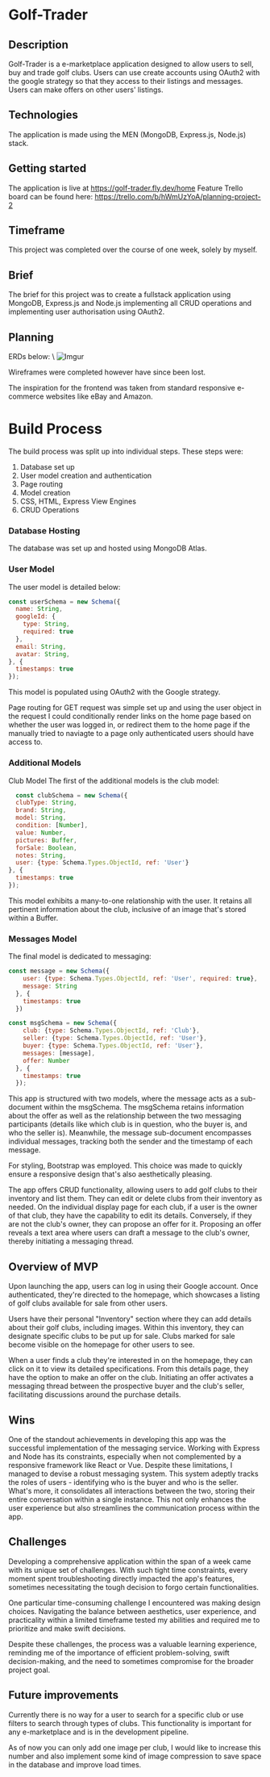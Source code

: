 # Golf-Trader

## Description

Golf-Trader is a e-marketplace application designed to allow users to sell, buy and trade golf clubs. Users can use create accounts using OAuth2 with the google strategy so that they access to their listings and messages. Users can make offers on other users' listings.

## Technologies
The application is made using the MEN (MongoDB, Express.js, Node.js) stack. 


## Getting started
The application is live at https://golf-trader.fly.dev/home 
Feature Trello board can be found here: https://trello.com/b/hWmUzYoA/planning-project-2


## Timeframe
This project was completed over the course of one week, solely by myself.


## Brief
The brief for this project was to create a fullstack application using MongoDB, Express.js and Node.js implementing all CRUD operations and implementing user authorisation using OAuth2.


## Planning
ERDs below: \\
![Imgur](https://i.imgur.com/PQLbuwT.png)

Wireframes were completed however have since been lost.

The inspiration for the frontend was taken from standard responsive e-commerce websites like eBay and Amazon.

# Build Process
The build process was split up into individual steps. These steps were:
1. Database set up
2. User model creation and authentication
3. Page routing
4. Model creation
5. CSS, HTML, Express View Engines
6. CRUD Operations
   
### Database Hosting
The database was set up and hosted using MongoDB Atlas.

### User Model

The user model is detailed below:

```javascript
const userSchema = new Schema({
  name: String,
  googleId: {
    type: String,
    required: true
  },
  email: String,
  avatar: String,
}, {
  timestamps: true
});
```
This model is populated using OAuth2 with the Google strategy.

Page routing for GET request was simple set up and using the user object in the request I could conditionally render links on the home page based on whether the user was logged in, or redirect them to the home page if the manually tried to naviagte to a page only authenticated users should have access to.

### Additional Models
Club Model
The first of the additional models is the club model:
```javascript
  const clubSchema = new Schema({
  clubType: String,
  brand: String,
  model: String,
  condition: [Number],
  value: Number,
  pictures: Buffer,
  forSale: Boolean,
  notes: String,
  user: {type: Schema.Types.ObjectId, ref: 'User'}
}, {
  timestamps: true
});
```

This model exhibits a many-to-one relationship with the user. It retains all pertinent information about the club, inclusive of an image that's stored within a Buffer.

### Messages Model
The final model is dedicated to messaging:
```javascript
const message = new Schema({
    user: {type: Schema.Types.ObjectId, ref: 'User', required: true},
    message: String
  }, {
    timestamps: true
  })

const msgSchema = new Schema({
    club: {type: Schema.Types.ObjectId, ref: 'Club'},
    seller: {type: Schema.Types.ObjectId, ref: 'User'},
    buyer: {type: Schema.Types.ObjectId, ref: 'User'},
    messages: [message],
    offer: Number
  }, {
    timestamps: true
  });
```

This app is structured with two models, where the message acts as a sub-document within the msgSchema. The msgSchema retains information about the offer as well as the relationship between the two messaging participants (details like which club is in question, who the buyer is, and who the seller is). Meanwhile, the message sub-document encompasses individual messages, tracking both the sender and the timestamp of each message.

For styling, Bootstrap was employed. This choice was made to quickly ensure a responsive design that's also aesthetically pleasing.

The app offers CRUD functionality, allowing users to add golf clubs to their inventory and list them. They can edit or delete clubs from their inventory as needed. On the individual display page for each club, if a user is the owner of that club, they have the capability to edit its details. Conversely, if they are not the club's owner, they can propose an offer for it. Proposing an offer reveals a text area where users can draft a message to the club's owner, thereby initiating a messaging thread.

##  Overview of MVP
Upon launching the app, users can log in using their Google account. Once authenticated, they're directed to the homepage, which showcases a listing of golf clubs available for sale from other users.

Users have their personal "Inventory" section where they can add details about their golf clubs, including images. Within this inventory, they can designate specific clubs to be put up for sale. Clubs marked for sale become visible on the homepage for other users to see.

When a user finds a club they're interested in on the homepage, they can click on it to view its detailed specifications. From this details page, they have the option to make an offer on the club. Initiating an offer activates a messaging thread between the prospective buyer and the club's seller, facilitating discussions around the purchase details.


## Wins
One of the standout achievements in developing this app was the successful implementation of the messaging service. Working with Express and Node has its constraints, especially when not complemented by a responsive framework like React or Vue. Despite these limitations, I managed to devise a robust messaging system. This system adeptly tracks the roles of users - identifying who is the buyer and who is the seller. What's more, it consolidates all interactions between the two, storing their entire conversation within a single instance. This not only enhances the user experience but also streamlines the communication process within the app.

## Challenges
Developing a comprehensive application within the span of a week came with its unique set of challenges. With such tight time constraints, every moment spent troubleshooting directly impacted the app's features, sometimes necessitating the tough decision to forgo certain functionalities.

One particular time-consuming challenge I encountered was making design choices. Navigating the balance between aesthetics, user experience, and practicality within a limited timeframe tested my abilities and required me to prioritize and make swift decisions.

Despite these challenges, the process was a valuable learning experience, reminding me of the importance of efficient problem-solving, swift decision-making, and the need to sometimes compromise for the broader project goal.

## Future improvements
Currently there is no way for a user to search for a specific club or use filters to search through types of clubs. This functionality is important for any e-marketplace and is in the development pipeline. 

As of now you can only add one image per club, I would like to increase this number and also implement some kind of image compression to save space in the database and improve load times.
